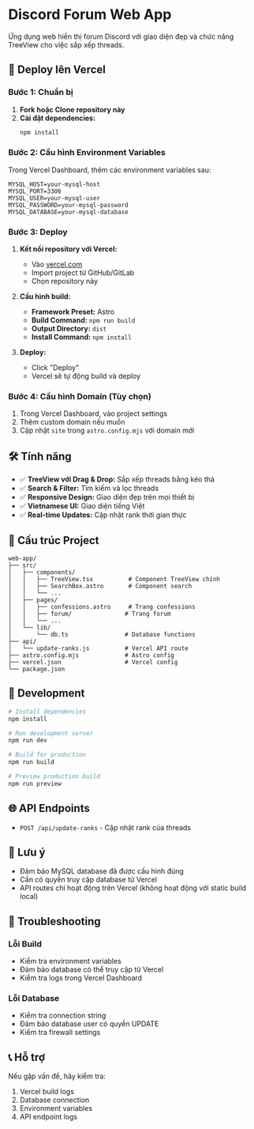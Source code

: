 # Discord Forum Web App

Ứng dụng web hiển thị forum Discord với giao diện đẹp và chức năng TreeView cho việc sắp xếp threads.

## 🚀 Deploy lên Vercel

### Bước 1: Chuẩn bị

1. **Fork hoặc Clone repository này**
2. **Cài đặt dependencies:**
   ```bash
   npm install
   ```

### Bước 2: Cấu hình Environment Variables

Trong Vercel Dashboard, thêm các environment variables sau:

```
MYSQL_HOST=your-mysql-host
MYSQL_PORT=3306
MYSQL_USER=your-mysql-user
MYSQL_PASSWORD=your-mysql-password
MYSQL_DATABASE=your-mysql-database
```

### Bước 3: Deploy

1. **Kết nối repository với Vercel:**
   - Vào [vercel.com](https://vercel.com)
   - Import project từ GitHub/GitLab
   - Chọn repository này

2. **Cấu hình build:**
   - **Framework Preset:** Astro
   - **Build Command:** `npm run build`
   - **Output Directory:** `dist`
   - **Install Command:** `npm install`

3. **Deploy:**
   - Click "Deploy"
   - Vercel sẽ tự động build và deploy

### Bước 4: Cấu hình Domain (Tùy chọn)

1. Trong Vercel Dashboard, vào project settings
2. Thêm custom domain nếu muốn
3. Cập nhật `site` trong `astro.config.mjs` với domain mới

## 🛠️ Tính năng

- ✅ **TreeView với Drag & Drop:** Sắp xếp threads bằng kéo thả
- ✅ **Search & Filter:** Tìm kiếm và lọc threads
- ✅ **Responsive Design:** Giao diện đẹp trên mọi thiết bị
- ✅ **Vietnamese UI:** Giao diện tiếng Việt
- ✅ **Real-time Updates:** Cập nhật rank thời gian thực

## 📁 Cấu trúc Project

```
web-app/
├── src/
│   ├── components/
│   │   ├── TreeView.tsx          # Component TreeView chính
│   │   ├── SearchBox.astro       # Component search
│   │   └── ...
│   ├── pages/
│   │   ├── confessions.astro     # Trang confessions
│   │   ├── forum/               # Trang forum
│   │   └── ...
│   └── lib/
│       └── db.ts                # Database functions
├── api/
│   └── update-ranks.js          # Vercel API route
├── astro.config.mjs             # Astro config
├── vercel.json                  # Vercel config
└── package.json
```

## 🔧 Development

```bash
# Install dependencies
npm install

# Run development server
npm run dev

# Build for production
npm run build

# Preview production build
npm run preview
```

## 🌐 API Endpoints

- `POST /api/update-ranks` - Cập nhật rank của threads

## 📝 Lưu ý

- Đảm bảo MySQL database đã được cấu hình đúng
- Cần có quyền truy cập database từ Vercel
- API routes chỉ hoạt động trên Vercel (không hoạt động với static build local)

## 🐛 Troubleshooting

### Lỗi Build
- Kiểm tra environment variables
- Đảm bảo database có thể truy cập từ Vercel
- Kiểm tra logs trong Vercel Dashboard

### Lỗi Database
- Kiểm tra connection string
- Đảm bảo database user có quyền UPDATE
- Kiểm tra firewall settings

## 📞 Hỗ trợ

Nếu gặp vấn đề, hãy kiểm tra:
1. Vercel build logs
2. Database connection
3. Environment variables
4. API endpoint logs
